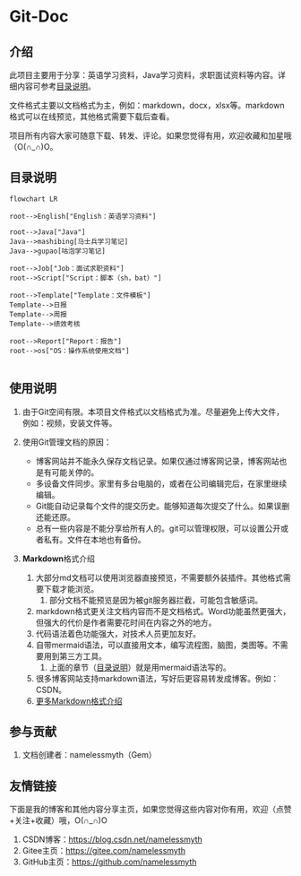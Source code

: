 # Git-Doc

## 介绍
此项目主要用于分享：英语学习资料，Java学习资料，求职面试资料等内容。详细内容可参考[目录说明](#目录说明)。

文件格式主要以文档格式为主，例如：markdown，docx，xlsx等。markdown格式可以在线预览，其他格式需要下载后查看。

项目所有内容大家可随意下载、转发、评论。如果您觉得有用，欢迎收藏和加星哦（O(∩_∩)O。



## 目录说明

```mermaid
flowchart LR

root-->English["English：英语学习资料"]

root-->Java["Java"]
Java-->mashibing[马士兵学习笔记]
Java-->gupao[咕泡学习笔记]

root-->Job["Job：面试求职资料"]
root-->Script["Script：脚本（sh，bat）"]

root-->Template["Template：文件模板"]
Template-->日报
Template-->周报
Template-->绩效考核

root-->Report["Report：报告"]
root-->os["OS：操作系统使用文档"]


```





## 使用说明

1.  由于Git空间有限。本项目文件格式以文档格式为准。尽量避免上传大文件，例如：视频，安装文件等。
2.  使用Git管理文档的原因：

    - 博客网站并不能永久保存文档记录。如果仅通过博客网记录，博客网站也是有可能关停的。
    - 多设备文件同步。家里有多台电脑的，或者在公司编辑完后，在家里继续编辑。
    - Git能自动记录每个文件的提交历史。能够知道每次提交了什么。如果误删还能还原。
    - 总有一些内容是不能分享给所有人的。git可以管理权限，可以设置公开或者私有。文件在本地也有备份。
3.  **Markdown**格式介绍
    1.  大部分md文档可以使用浏览器直接预览，不需要额外装插件。其他格式需要下载才能浏览。
        1.  部分文档不能预览是因为被git服务器拦截，可能包含敏感词。
    2.  markdown格式更关注文档内容而不是文档格式。Word功能虽然更强大，但强大的代价是作者需要花时间在内容之外的地方。
    3.  代码语法着色功能强大，对技术人员更加友好。
    4.  自带mermaid语法，可以直接用文本，编写流程图，脑图，类图等。不需要用到第三方工具。
        1.  上面的章节（[目录说明](#目录说明)）就是用mermaid语法写的。
    5.  很多博客网站支持markdown语法，写好后更容易转发成博客。例如：CSDN。
    6.  [更多Markdown格式介绍](https://zhuanlan.zhihu.com/p/128106307)




## 参与贡献

1.  文档创建者：namelessmyth（Gem）



## 友情链接

下面是我的博客和其他内容分享主页，如果您觉得这些内容对你有用，欢迎（点赞+关注+收藏）哦，O(∩_∩)O

1.  CSDN博客：https://blog.csdn.net/namelessmyth
1.  Gitee主页：https://gitee.com/namelessmyth
1.  GitHub主页：https://github.com/namelessmyth

